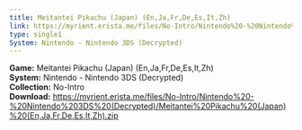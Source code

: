 ```yaml
---
title: Meitantei Pikachu (Japan) (En,Ja,Fr,De,Es,It,Zh)
link: https://myrient.erista.me/files/No-Intro/Nintendo%20-%20Nintendo%203DS%20(Decrypted)/Meitantei%20Pikachu%20(Japan)%20(En,Ja,Fr,De,Es,It,Zh).zip
type: single1
System: Nintendo - Nintendo 3DS (Decrypted)
---
```

<b>Game:</b> Meitantei Pikachu (Japan) (En,Ja,Fr,De,Es,It,Zh)<br>
<b>System:</b> Nintendo - Nintendo 3DS (Decrypted)<br>
<b>Collection:</b> No-Intro<br>
<b>Download:</b> https://myrient.erista.me/files/No-Intro/Nintendo%20-%20Nintendo%203DS%20(Decrypted)/Meitantei%20Pikachu%20(Japan)%20(En,Ja,Fr,De,Es,It,Zh).zip
